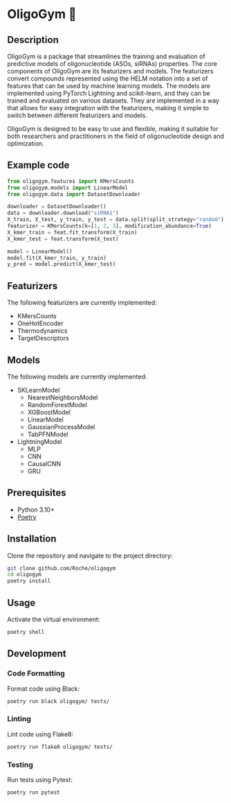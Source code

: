 # OligoGym 🏃

## Description

OligoGym is a package that streamlines the training and evaluation of predictive models of oligonucleotide (ASOs, siRNAs) properties. The core components of OligoGym are its featurizers and models. The featurizers convert compounds represented using the HELM notation into a set of features that can be used by machine learning models. The models are implemented using PyTorch Lightning and scikit-learn, and they can be trained and evaluated on various datasets. They are implemented in a way that allows for easy integration with the featurizers, making it simple to switch between different featurizers and models.

OligoGym is designed to be easy to use and flexible, making it suitable for both researchers and practitioners in the field of oligonucleotide design and optimization. 

## Example code
```python
from oligogym.features import KMersCounts
from oligogym.models import LinearModel
from oligogym.data import DatasetDownloader

downloader = DatasetDownloader()
data = downloader.download("siRNA1")
X_train, X_test, y_train, y_test = data.split(split_strategy="random")
featurizer = KMersCounts(k=[1, 2, 3], modification_abundance=True)
X_kmer_train = feat.fit_transform(X_train)
X_kmer_test = feat.transform(X_test)

model = LinearModel()
model.fit(X_kmer_train, y_train)
y_pred = model.predict(X_kmer_test)
```

## Featurizers
The following featurizers are currently implemented:

- KMersCounts
- OneHotEncoder
- Thermodynamics
- TargetDescriptors

## Models
The following models are currently implemented:

- SKLearnModel
    - NearestNeighborsModel
    - RandomForestModel
    - XGBoostModel
    - LinearModel
    - GaussianProcessModel
    - TabPFNModel
- LightningModel
    - MLP
    - CNN
    - CausalCNN
    - GRU

## Prerequisites

- Python 3.10+
- [Poetry](https://python-poetry.org/docs/#installation)

## Installation

Clone the repository and navigate to the project directory:

```bash
git clone github.com/Roche/oligogym
cd oligogym
poetry install
```

## Usage

Activate the virtual environment:

```bash
poetry shell
```

## Development
### Code Formatting

Format code using Black:

```bash
poetry run black oligogym/ tests/
```

### Linting

Lint code using Flake8:

```bash
poetry run flake8 oligogym/ tests/
```

### Testing

Run tests using Pytest:

```bash
poetry run pytest
```